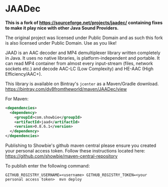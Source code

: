 # JAADec
**This is a fork of https://sourceforge.net/projects/jaadec/ containing fixes to make it play nice with other Java Sound Providers.**

The original project was licensed under Public Domain and as such this fork is also licensed under Public Domain. Use as you like!

JAAD is an AAC decoder and MP4 demultiplexer library written completely in Java. It uses no native libraries, is platform-independent and portable. It can read MP4 container from almost every input-stream (files, network sockets etc.) and decode AAC-LC (Low Complexity) and HE-AAC (High Efficiency/AAC+).

This library is available on Bintray's `jcenter` as a Maven/Gradle download.<br>
https://bintray.com/dv8fromtheworld/maven/JAADec/view

<p>
For Maven:

```xml
<dependencies>
  <dependency>
    <groupId>com.showbie</groupId>
    <artifactId>jaad</artifactId>
    <version>0.8.6.1</version>
  </dependency>
</dependencies>
```

Publishing to Showbie's github maven central please ensure you created your personal access token.  Follow these instructions located here:  https://github.com/showbie/maven-central-repository

To publish enter the following command:

`GITHUB_REGISTRY_USERNAME=<username> GITHUB_REGISTRY_TOKEN=<your personal access token>  mvn deploy`
